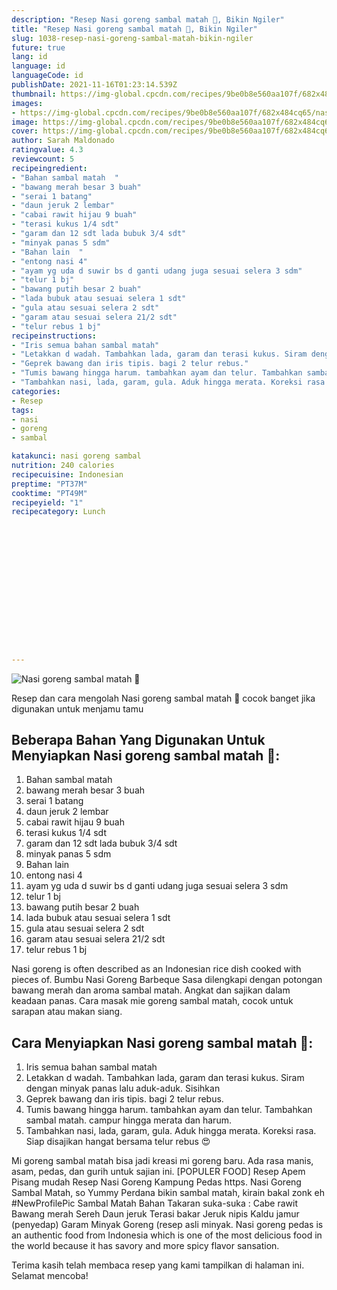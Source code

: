 ```yaml
---
description: "Resep Nasi goreng sambal matah 🤤, Bikin Ngiler"
title: "Resep Nasi goreng sambal matah 🤤, Bikin Ngiler"
slug: 1038-resep-nasi-goreng-sambal-matah-bikin-ngiler
future: true
lang: id
language: id
languageCode: id
publishDate: 2021-11-16T01:23:14.539Z 
thumbnail: https://img-global.cpcdn.com/recipes/9be0b8e560aa107f/682x484cq65/nasi-goreng-sambal-matah-foto-resep-utama.webp
images:
- https://img-global.cpcdn.com/recipes/9be0b8e560aa107f/682x484cq65/nasi-goreng-sambal-matah-foto-resep-utama.webp
image: https://img-global.cpcdn.com/recipes/9be0b8e560aa107f/682x484cq65/nasi-goreng-sambal-matah-foto-resep-utama.webp
cover: https://img-global.cpcdn.com/recipes/9be0b8e560aa107f/682x484cq65/nasi-goreng-sambal-matah-foto-resep-utama.webp
author: Sarah Maldonado
ratingvalue: 4.3
reviewcount: 5
recipeingredient:
- "Bahan sambal matah  "
- "bawang merah besar 3 buah"
- "serai 1 batang"
- "daun jeruk 2 lembar"
- "cabai rawit hijau 9 buah"
- "terasi kukus 1/4 sdt"
- "garam dan 12 sdt lada bubuk 3/4 sdt"
- "minyak panas 5 sdm"
- "Bahan lain  "
- "entong nasi 4"
- "ayam yg uda d suwir bs d ganti udang juga sesuai selera 3 sdm"
- "telur 1 bj"
- "bawang putih besar 2 buah"
- "lada bubuk atau sesuai selera 1 sdt"
- "gula atau sesuai selera 2 sdt"
- "garam atau sesuai selera 21/2 sdt"
- "telur rebus 1 bj"
recipeinstructions:
- "Iris semua bahan sambal matah"
- "Letakkan d wadah. Tambahkan lada, garam dan terasi kukus. Siram dengan minyak panas lalu aduk-aduk. Sisihkan"
- "Geprek bawang dan iris tipis. bagi 2 telur rebus."
- "Tumis bawang hingga harum. tambahkan ayam dan telur. Tambahkan sambal matah. campur hingga merata dan harum."
- "Tambahkan nasi, lada, garam, gula. Aduk hingga merata. Koreksi rasa. Siap disajikan hangat bersama telur rebus 😍"
categories:
- Resep
tags:
- nasi
- goreng
- sambal

katakunci: nasi goreng sambal 
nutrition: 240 calories
recipecuisine: Indonesian
preptime: "PT37M"
cooktime: "PT49M"
recipeyield: "1"
recipecategory: Lunch


     
    
    
    
    
    
    
    
    
    
    
      
    
---
```



![Nasi goreng sambal matah 🤤](https://img-global.cpcdn.com/recipes/9be0b8e560aa107f/682x484cq65/nasi-goreng-sambal-matah-foto-resep-utama.webp)

Resep dan cara mengolah  Nasi goreng sambal matah 🤤 cocok banget jika digunakan untuk menjamu tamu

<!--inarticleads1-->

## Beberapa Bahan Yang Digunakan Untuk Menyiapkan Nasi goreng sambal matah 🤤:

1. Bahan sambal matah  
1. bawang merah besar 3 buah
1. serai 1 batang
1. daun jeruk 2 lembar
1. cabai rawit hijau 9 buah
1. terasi kukus 1/4 sdt
1. garam dan 12 sdt lada bubuk 3/4 sdt
1. minyak panas 5 sdm
1. Bahan lain  
1. entong nasi 4
1. ayam yg uda d suwir bs d ganti udang juga sesuai selera 3 sdm
1. telur 1 bj
1. bawang putih besar 2 buah
1. lada bubuk atau sesuai selera 1 sdt
1. gula atau sesuai selera 2 sdt
1. garam atau sesuai selera 21/2 sdt
1. telur rebus 1 bj

Nasi goreng is often described as an Indonesian rice dish cooked with pieces of. Bumbu Nasi Goreng Barbeque Sasa dilengkapi dengan potongan bawang merah dan aroma sambal matah. Angkat dan sajikan dalam keadaan panas. Cara masak mie goreng sambal matah, cocok untuk sarapan atau makan siang. 

<!--inarticleads2-->

## Cara Menyiapkan Nasi goreng sambal matah 🤤:

1. Iris semua bahan sambal matah
1. Letakkan d wadah. Tambahkan lada, garam dan terasi kukus. Siram dengan minyak panas lalu aduk-aduk. Sisihkan
1. Geprek bawang dan iris tipis. bagi 2 telur rebus.
1. Tumis bawang hingga harum. tambahkan ayam dan telur. Tambahkan sambal matah. campur hingga merata dan harum.
1. Tambahkan nasi, lada, garam, gula. Aduk hingga merata. Koreksi rasa. Siap disajikan hangat bersama telur rebus 😍


Mi goreng sambal matah bisa jadi kreasi mi goreng baru. Ada rasa manis, asam, pedas, dan gurih untuk sajian ini. [POPULER FOOD] Resep Apem Pisang mudah Resep Nasi Goreng Kampung Pedas https. Nasi Goreng Sambal Matah, so Yummy Perdana bikin sambal matah, kirain bakal zonk eh #NewProfilePic Sambal Matah Bahan Takaran suka-suka : Cabe rawit Bawang merah Sereh Daun jeruk Terasi bakar Jeruk nipis Kaldu jamur (penyedap) Garam Minyak Goreng (resep asli minyak. Nasi goreng pedas is an authentic food from Indonesia which is one of the most delicious food in the world because it has savory and more spicy flavor sansation. 

Terima kasih telah membaca resep yang kami tampilkan di halaman ini. Selamat mencoba!
